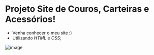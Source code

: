 ﻿# Projeto Site de Couros, Carteiras e Acessórios!

- Venha conhecer o meu site :)
- Utilizando *HTML* e *CSS*;


![image](https://user-images.githubusercontent.com/101723189/169575992-24e54b11-abea-4dcf-a277-e17d6c9a57ea.png)
